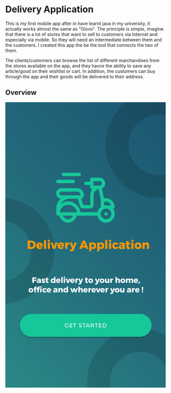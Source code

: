 # Delivery Application 
This is my first mobile app after in have learnt java in my university, it actually works almost the same as "Glovo".
The principle is simple, imagine that there is a lot of stores that want to sell to customers via Internet and especially via mobile. So they will need an intermediate between them and the customers. I created this app the be the tool that connects the two of them.

The clients/customers can browse the list of different marchandises from the stores available on the app, and they havce the ability to save any article/good on their wishlist or cart. In addition, the customers can buy through the app and their goods will be delivered to their address.


## Overview 
![alt text](https://github.com/SamoudiAnas/My-first-android-java-app/blob/main/Screenshots/1.PNG)
